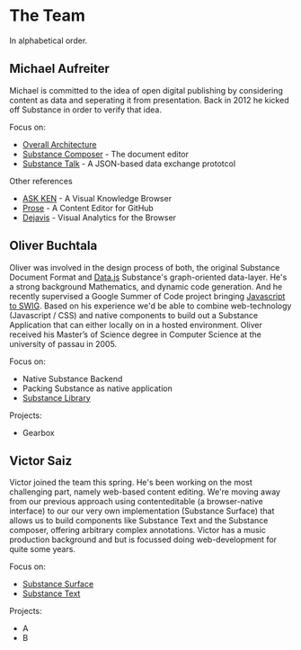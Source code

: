 # The Team

In alphabetical order.

## Michael Aufreiter

Michael is committed to the idea of open digital publishing by considering content as data and seperating it from presentation. Back in 2012 he kicked off Substance in order to verify that idea.

Focus on:

- [Overall Architecture](http://interior.substance.io/features/distributed.html)
- [Substance Composer](http://substance.github.com/modules/composer.html) - The document editor
- [Substance Talk](http://substance.github.com/modules/talk.html) - A JSON-based data exchange prototcol

Other references

- [ASK KEN](http://askken.heroku.com/) - A Visual Knowledge Browser
- [Prose](http://prose.io/) - A Content Editor for GitHub
- [Dejavis](http://dejavis.org) - Visual Analytics for the Browser

## Oliver Buchtala

Oliver was involved in the design process of both, the original Substance Document Format and [Data.js](http://github.com/michael/data) Substance's graph-oriented data-layer. He's a strong background Mathematics, and dynamic code generation. And he recently supervised a Google Summer of Code project bringing [Javascript to SWIG](http://code.google.com/soc/2008/swig/about.html). Based on his experience we'd be able to combine web-technology (Javascript / CSS) and native components to build out a Substance Application that can either locally on in a hosted environment. Oliver received his Master’s of Science degree in Computer Science at the university of passau in 2005.


Focus on:

- Native Substance Backend
- Packing Substance as native application
- [Substance Library](http://substance.github.com/modules/library.html)


Projects:

- Gearbox


## Victor Saiz

Victor joined the team this spring. He's been working on the most challenging part, namely web-based content editing. We're moving away from our previous approach using contenteditable (a browser-native interface) to our our very own implementation (Substance Surface) that allows us to build components like Substance Text and the Substance composer, offering arbitrary complex annotations. Victor has a music production background and but is focussed doing web-development for quite some years.


Focus on:

- [Substance Surface](http://substance.github.com/modules/surface.html)
- [Substance Text](http://substance.github.com/modules/text.html)


Projects:

- A
- B
